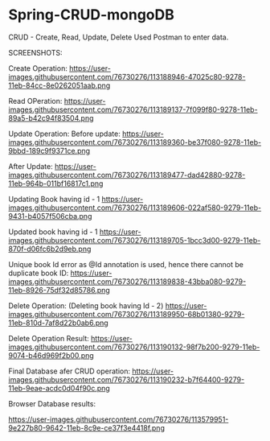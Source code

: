# Spring-CRUD-mongoDB

CRUD - Create, Read, Update, Delete
Used Postman to enter data. 

SCREENSHOTS: 

Create Operation: 
https://user-images.githubusercontent.com/76730276/113188946-47025c80-9278-11eb-84cc-8e0262051aab.png

Read OPeration: 
https://user-images.githubusercontent.com/76730276/113189137-7f099f80-9278-11eb-89a5-b42c94f83504.png

Update Operation:
Before update:
https://user-images.githubusercontent.com/76730276/113189360-be37f080-9278-11eb-9bbd-189c9f9371ce.png

After Update:
https://user-images.githubusercontent.com/76730276/113189477-dad42880-9278-11eb-964b-011bf16817c1.png

Updating Book having id - 1
https://user-images.githubusercontent.com/76730276/113189606-022af580-9279-11eb-9431-b4057f506cba.png

Updated book having id - 1
https://user-images.githubusercontent.com/76730276/113189705-1bcc3d00-9279-11eb-870f-d06fc6b2d9eb.png

Unique book Id error as @Id annotation is used, hence there cannot be duplicate book ID:
https://user-images.githubusercontent.com/76730276/113189838-43bba080-9279-11eb-8926-75df32d85786.png

Delete Operation: (Deleting book having Id - 2)
https://user-images.githubusercontent.com/76730276/113189950-68b01380-9279-11eb-810d-7af8d22b0ab6.png

Delete Operation Result: 
https://user-images.githubusercontent.com/76730276/113190132-98f7b200-9279-11eb-9074-b46d969f2b00.png

Final Database afer CRUD operation: 
https://user-images.githubusercontent.com/76730276/113190232-b7f64400-9279-11eb-9eae-acdc0d04f90c.png

Browser Database results: 

https://user-images.githubusercontent.com/76730276/113579951-9e227b80-9642-11eb-8c9e-ce37f3e4418f.png








